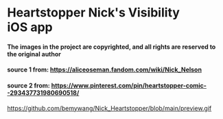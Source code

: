 # Heartstopper Nick's Visibility iOS app
#### The images in the project are copyrighted, and all rights are reserved to the original author
#### source 1 from: https://aliceoseman.fandom.com/wiki/Nick_Nelson
#### source 2 from: https://www.pinterest.com/pin/heartstopper-comic--293437731980690518/
https://github.com/bemywang/Nick_Heartstopper/blob/main/preview.gif
